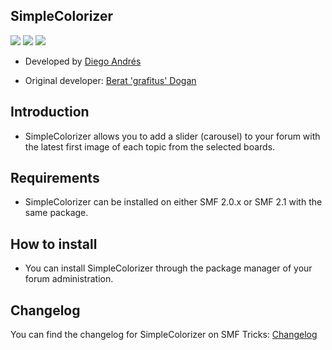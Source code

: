 ## SimpleColorizer
<img src="https://img.shields.io/badge/License-MIT-a05a3f?style=flat-square"> <img src="https://img.shields.io/badge/SMF-2.1-3f73a0?style=flat-square">
<img src="https://img.shields.io/badge/SMF-2.0-996ee1?style=flat-square">

* Developed by [Diego Andrés](https://github.com/DiegoAndresCortes)
- Original developer: [Berat 'grafitus' Dogan](https://github.com/beratdogan)

## Introduction
* SimpleColorizer allows you to add a slider (carousel) to your forum with the latest first image of each topic from the selected boards.

## Requirements
* SimpleColorizer can be installed on either SMF 2.0.x or SMF 2.1 with the same package.

## How to install
* You can install SimpleColorizer through the package manager of your forum administration.

## Changelog
You can find the changelog for SimpleColorizer on SMF Tricks: [Changelog](https://smftricks.com/index.php?topic=2206.0)